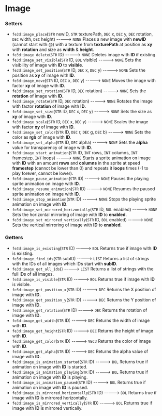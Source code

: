 # Image
### Setters
- `fe3d:image_place`(`STR` newID, `STR` texturePath, `DEC` x, `DEC` y, `DEC` rotation, `DEC` width, `DEC` height) -----> `NONE`
  Places a new image with **newID** (cannot start with @) with a texture from **texturePath** at position as **xy** with **rotation** and size as **width** & **height**.
- `fe3d:image_delete`(`STR` ID) -----> `NONE`
  Deletes image with **ID** if existing.
- `fe3d:image_set_visible`(`STR` ID, `BOL` visible) -----> `NONE`
  Sets the visibility of image with **ID** to **visible**.
- `fe3d:image_set_position`(`STR` ID, `DEC` x, `DEC` y) -----> `NONE`
  Sets the position as **xy** of image with **ID**.
- `fe3d:image_move`(`STR` ID, `DEC` x, `DEC` y) -----> `NONE`
  Moves the image with factor **xy** of image with **ID**.
- `fe3d:image_set_rotation`(`STR` ID, `DEC` rotation) -----> `NONE`
  Sets the **rotation** of image with **ID**.
- `fe3d:image_rotate`(`STR` ID, `DEC` rotation) -----> `NONE`
  Rotates the image with factor **rotation** of image with **ID**.
- `fe3d:image_set_size`(`STR` ID, `DEC` x, `DEC` y) -----> `NONE`
  Sets the size as **xy** of image with **ID**.
- `fe3d:image_scale`(`STR` ID, `DEC` x, `DEC` y) -----> `NONE`
  Scales the image with factor **xy** of image with **ID**.
- `fe3d:image_set_color`(`STR` ID, `DEC` r, `DEC` g, `DEC` b) -----> `NONE`
  Sets the color as **rgb** of image with **ID**.
- `fe3d:image_set_alpha`(`STR` ID, `DEC` alpha) -----> `NONE`
  Sets the **alpha** value for transparency of image with **ID**.
- `fe3d:image_start_animation`(`STR` ID, `INT` rows, `INT` columns, `INT` framestep, `INT` loops) -----> `NONE`
  Starts a sprite animation on image with **ID** with an amount **rows** and **columns** in the sprite at speed **framestep** (cannot be lower than 0) and repeats it **loops** times (-1 to play forever, cannot be lower).
- `fe3d:image_pause_animation`(`STR` ID) -----> `NONE`
  Pauses the playing sprite animation on image with **ID**.
- `fe3d:image_resume_animation`(`STR` ID) -----> `NONE`
  Resumes the paused sprite animation on image with **ID**.
- `fe3d:image_stop_animation`(`STR` ID) -----> `NONE`
  Stops the playing sprite animation on image with **ID**.
- `fe3d:image_set_mirrored_horizontally`(`STR` ID, `BOL` enabled) -----> `NONE`
  Sets the horizontal mirroring of image with **ID** to **enabled**.
- `fe3d:image_set_mirrored_vertically`(`STR` ID, `BOL` enabled) -----> `NONE`
  Sets the vertical mirroring of image with **ID** to **enabled**.
### Getters
- `fe3d:image_is_existing`(`STR` ID) -----> `BOL`
  Returns true if image with **ID** is existing.
- `fe3d:image_find_ids`(`STR` subID) -----> `LIST`
  Returns a list of strings with the IDs of all images which IDs start with **subID**.
- `fe3d:image_get_all_ids`() -----> `LIST`
  Returns a list of strings with the full IDs of all images.
- `fe3d:image_is_visible`(`STR` ID) -----> `BOL`
  Returns true if image with **ID** is visible.
- `fe3d:image_get_position_x`(`STR` ID) -----> `DEC`
  Returns the X position of image with **ID**.
- `fe3d:image_get_position_y`(`STR` ID) -----> `DEC`
  Returns the Y position of image with **ID**.
- `fe3d:image_get_rotation`(`STR` ID) -----> `DEC`
  Returns the rotation of image with **ID**.
- `fe3d:image_get_width`(`STR` ID) -----> `DEC`
  Returns the width of image with **ID**.
- `fe3d:image_get_height`(`STR` ID) -----> `DEC`
  Returns the height of image with **ID**.
- `fe3d:image_get_color`(`STR` ID) -----> `VEC3`
  Returns the color of image with **ID**.
- `fe3d:image_get_alpha`(`STR` ID) -----> `DEC`
  Returns the alpha value of image with **ID**.
- `fe3d:image_is_animation_started`(`STR` ID) -----> `BOL`
  Returns true if animation on image with **ID** is started.
- `fe3d:image_is_animation_playing`(`STR` ID) -----> `BOL`
  Returns true if animation on image with **ID** is playing.
- `fe3d:image_is_animation_paused`(`STR` ID) -----> `BOL`
  Returns true if animation on image with **ID** is paused.
- `fe3d:image_is_mirrored_horizontally`(`STR` ID) -----> `BOL`
  Returns true if image with **ID** is mirrored horizontally.
- `fe3d:image_is_mirrored_vertically`(`STR` ID) -----> `BOL`
  Returns true if image with **ID** is mirrored vertically.
